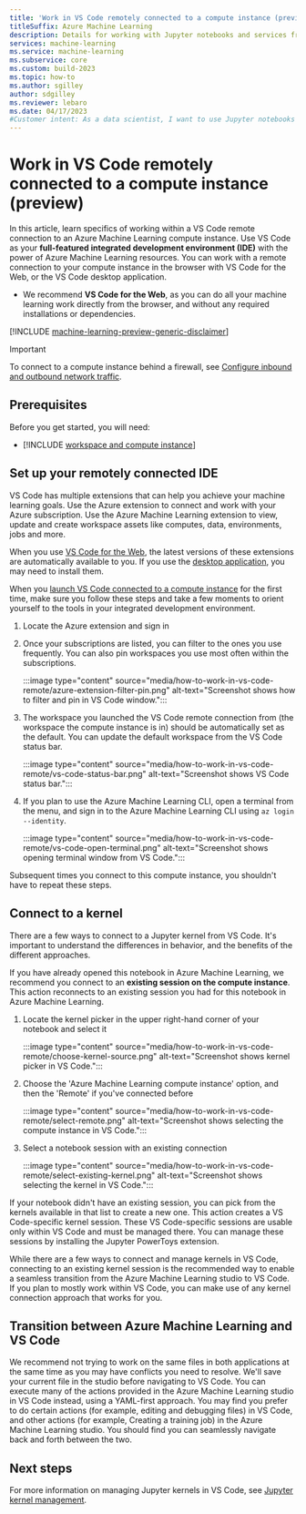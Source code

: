 ```yaml
---
title: 'Work in VS Code remotely connected to a compute instance (preview)'
titleSuffix: Azure Machine Learning
description: Details for working with Jupyter notebooks and services from a VS Code remote connection to an Azure Machine Learning compute instance.
services: machine-learning
ms.service: machine-learning
ms.subservice: core
ms.custom: build-2023
ms.topic: how-to
ms.author: sgilley
author: sdgilley
ms.reviewer: lebaro
ms.date: 04/17/2023
#Customer intent: As a data scientist, I want to use Jupyter notebooks and tools while working from a VS Code remote connection to my Azure Machine Learning compute instance.
---
```


# Work in VS Code remotely connected to a compute instance (preview)

In this article, learn specifics of working within a VS Code remote connection to an Azure Machine Learning compute instance. Use VS Code as your **full-featured integrated development environment (IDE)** with the power of Azure Machine Learning resources. You can work with a remote connection to your compute instance in the browser with VS Code for the Web, or the VS Code desktop application.

* We recommend **VS Code for the Web**, as you can do all your machine learning work directly from the browser, and without any required installations or dependencies.

 [!INCLUDE [machine-learning-preview-generic-disclaimer](includes/machine-learning-preview-generic-disclaimer.md)]

> [!IMPORTANT]
> To connect to a compute instance behind a firewall, see [Configure inbound and outbound network traffic](how-to-access-azureml-behind-firewall.md#scenario-visual-studio-code).

## Prerequisites

Before you get started, you will need:

* [!INCLUDE [workspace and compute instance](includes/prerequisite-workspace-compute-instance.md)]

## Set up your remotely connected IDE

VS Code has multiple extensions that can help you achieve your machine learning goals. Use the Azure extension to connect and work with your Azure subscription. Use the Azure Machine Learning extension to view, update and create workspace assets like computes, data, environments, jobs and more.

When you use [VS Code for the Web](how-to-launch-vs-code-remote.md?tabs=vscode-web#use-vs-code-as-your-workspace-ide), the latest versions of these extensions are automatically available to you. If you use the [desktop application](how-to-launch-vs-code-remote.md?tabs=vscode-desktop#use-vs-code-as-your-workspace-ide), you may need to install them.

When you [launch VS Code connected to a compute instance](how-to-launch-vs-code-remote.md) for the first time, make sure you follow these steps and take a few moments to orient yourself to the tools in your integrated development environment.

1. Locate the Azure extension and sign in
1. Once your subscriptions are listed, you can filter to the ones you use frequently. You can also pin workspaces you use most often within the subscriptions.

    :::image type="content" source="media/how-to-work-in-vs-code-remote/azure-extension-filter-pin.png" alt-text="Screenshot shows how to filter and pin in VS Code window.":::

1. The workspace you launched the VS Code remote connection from (the workspace the compute instance is in) should be automatically set as the default. You can update the default workspace from the VS Code status bar.

    :::image type="content" source="media/how-to-work-in-vs-code-remote/vs-code-status-bar.png" alt-text="Screenshot shows VS Code status bar.":::

1. If you plan to use the Azure Machine Learning CLI, open a terminal from the menu, and sign in to the Azure Machine Learning CLI using `az login --identity`.

    :::image type="content" source="media/how-to-work-in-vs-code-remote/vs-code-open-terminal.png" alt-text="Screenshot shows opening terminal window from VS Code.":::

Subsequent times you connect to this compute instance, you shouldn't have to repeat these steps.

## Connect to a kernel

There are a few ways to connect to a Jupyter kernel from VS Code. It's important to understand the differences in behavior, and the benefits of the different approaches.

If you have already opened this notebook in Azure Machine Learning, we recommend you connect to an **existing session on the compute instance**. This action reconnects to an existing session you had for this notebook in Azure Machine Learning.

1. Locate the kernel picker in the upper right-hand corner of your notebook and select it

    :::image type="content" source="media/how-to-work-in-vs-code-remote/choose-kernel-source.png" alt-text="Screenshot shows kernel picker in VS Code.":::

1. Choose the 'Azure Machine Learning compute instance' option, and then the 'Remote' if you've connected before

    :::image type="content" source="media/how-to-work-in-vs-code-remote/select-remote.png" alt-text="Screenshot shows selecting the compute instance in VS Code.":::

1. Select a notebook session with an existing connection

    :::image type="content" source="media/how-to-work-in-vs-code-remote/select-existing-kernel.png" alt-text="Screenshot shows selecting the kernel in VS Code.":::

If your notebook didn't have an existing session, you can pick from the kernels available in that list to create a new one. This action creates a VS Code-specific kernel session. These VS Code-specific sessions are usable only within VS Code and must be managed there. You can manage these sessions by installing the Jupyter PowerToys extension.

While there are a few ways to connect and manage kernels in VS Code, connecting to an existing kernel session is the recommended way to enable a seamless transition from the Azure Machine Learning studio to VS Code. If you plan to mostly work within VS Code, you can make use of any kernel connection approach that works for you.



## Transition between Azure Machine Learning and VS Code

We recommend not trying to work on the same files in both applications at the same time as you may have conflicts you need to resolve. We'll save your current file in the studio before navigating to VS Code. You can execute many of the actions provided in the Azure Machine Learning studio in VS Code instead, using a YAML-first approach. You may find you prefer to do certain actions (for example, editing and debugging files) in VS Code, and other actions (for example, Creating a training job) in the Azure Machine Learning studio. You should find you can seamlessly navigate back and forth between the two.

## Next steps

For more information on managing Jupyter kernels in VS Code, see [Jupyter kernel management](https://code.visualstudio.com/docs/datascience/jupyter-kernel-management).
